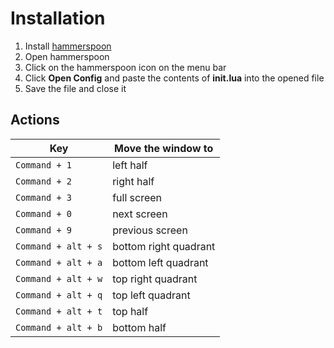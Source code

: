 # Installation
1. Install [hammerspoon](https://github.com/Hammerspoon/hammerspoon/releases/tag/0.9.66)
1. Open hammerspoon
1. Click on the hammerspoon icon on the menu bar
1. Click **Open Config** and paste the contents of **init.lua** into the opened file  
1. Save the file and close it

## Actions

 Key          | Move the window to
--------------|-------------
`Command + 1` | left half
`Command + 2` | right half
`Command + 3` | full screen
`Command + 0` | next screen
`Command + 9` | previous screen
`Command + alt + s` | bottom right quadrant
`Command + alt + a` | bottom left quadrant
`Command + alt + w` | top right quadrant
`Command + alt + q` | top left quadrant
`Command + alt + t` | top half
`Command + alt + b` | bottom half
